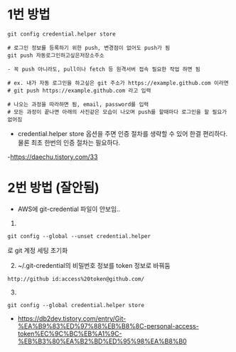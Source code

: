 
# 1번 방법

```
git config credential.helper store

# 로그인 정보를 등록하기 위한 push, 변경점이 없어도 push가 됨
git push 자동로그인하고싶은저장소주소

- 꼭 push 아니라도, pull이나 fetch 등 원격서버 접속 필요한 작업 하면 됨

# ex. 내가 자동 로그인을 하고싶은 git 주소가 https://example.github.com 이라면
# git push https://example.github.com 라고 입력

# 나오는 과정을 따라하면 됨, email, password를 입력
# 모든 과정이 끝나면 아래의 사진같은 모습이 나오며 push를 할때마다 로그인을 할 필요가 없어짐
```
- credential.helper store 옵션을 주면 인증 절차를 생략할 수 있어 한결 편리하다. 물론 최초 한번의 인증 절차는 필요하다.

-https://daechu.tistory.com/33

# 2번 방법 (잘안됨)
- AWS에 git-credential 파일이 안보임..

1. 
```
git config --global --unset credential.helper
```
로 git 계정 세팅 초기화 

2. ~/.git-credential의 비밀번호 정보를 token 정보로 바꿔둠
```
http://github id:access%20token@github.com/
```

3. 
```
git config --global credential.helper store 
```



- https://db2dev.tistory.com/entry/Git-%EA%B9%83%ED%97%88%EB%B8%8C-personal-access-token%EC%9C%BC%EB%A1%9C-%EB%B3%80%EA%B2%BD%ED%95%98%EA%B8%B0

